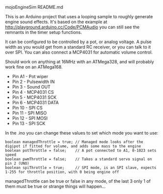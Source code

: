 mojoEngineSim README.md


This is an Arduino project that uses a looping sample to roughly generate engine sound effects. It's
based on the example at http://playground.arduino.cc/Code/PCMAudio you can still see the remnants
in the timer setup functions.

It can be configured to be controlled by a pot, or analog voltage. A pulse width as you would get from
a standard RC receiver, or you can talk to it over SPI. You can also connect a MCP4031 for automatic
volume control.


Should work on anything at 16MHz with an ATMega328, and will probably work fine on an ATMega168.

* Pin A1 - Pot wiper
* Pin  2 - Pulsewidth IN
* Pin  3 - Sound OUT
* Pin  4 - MCP4031 CS
* Pin  5 - MCP4031 SCK
* Pin  6 - MCP4031 DATA
* Pin 10 - SPI CS
* Pin 11 - SPI MISO
* Pin 12 - SPI MOSI
* Pin 13 - SPI SCK


In the .ino you can change these values to set which mode you want to use:

```
boolean managedThrottle = true; // Managed mode looks after the digipot if fitted for volume, and adds some mass to the engine
boolean potThrottle = false;    // A pot connected to A1, 0-1023 sets speed
boolean pwmThrottle = false;    // Takes a standard servo signal on pin 2 (UNO)
boolean spiThrottle = true;     // SPI mode, is an SPI slave, expects 1-255 for throttle position, with 0 being engine off
```

managedThrottle can be true or false in any mode, of the last 3 only 1 of them must be true or strange things will happen...